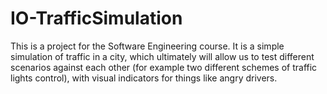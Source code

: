 # IO-TrafficSimulation

This is a project for the Software Engineering course. It is a simple simulation of traffic in a city,
which ultimately will allow us to test different scenarios against each other (for example two different
schemes of traffic lights control), with visual indicators for things like angry drivers.
